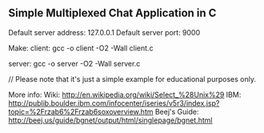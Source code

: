 Simple Multiplexed Chat Application in C
----------------------------------------

Default server address: 127.0.0.1
Default server port: 9000

Make:
client: gcc -o client -O2 -Wall client.c

server: gcc -o server -O2 -Wall server.c
	
// Please note that it's just a simple example for educational purposes only.

More info:
Wiki: http://en.wikipedia.org/wiki/Select_%28Unix%29
IBM: http://publib.boulder.ibm.com/infocenter/iseries/v5r3/index.jsp?topic=%2Frzab6%2Frzab6soxoverview.htm
Beej's Guide: http://beej.us/guide/bgnet/output/html/singlepage/bgnet.html